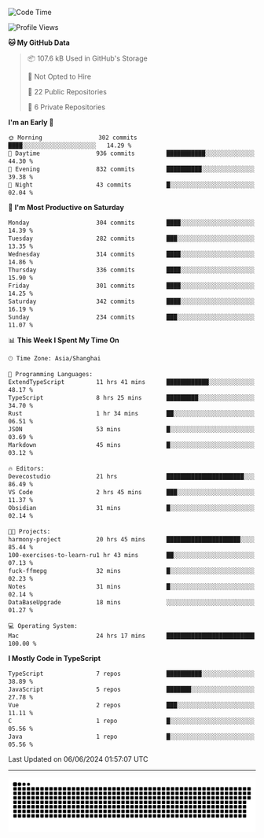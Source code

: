 <!--
<picture>
  <source
    srcset="https://github-readme-stats.vercel.app/api?username=kevinxft&show_icons=true&theme=dark"
    media="(prefers-color-scheme: dark)"
  />
  <source
    srcset="https://github-readme-stats.vercel.app/api?username=kevinxft&show_icons=true"
    media="(prefers-color-scheme: light), (prefers-color-scheme: no-preference)"
  />
  <img src="https://github-readme-stats.vercel.app/api?username=kevinxft&show_icons=true" />
</picture>
-->

<!--START_SECTION:waka-->
![Code Time](http://img.shields.io/badge/Code%20Time-1%2C530%20hrs%2048%20mins-blue)

![Profile Views](http://img.shields.io/badge/Profile%20Views-0-blue)

**🐱 My GitHub Data** 

> 📦 107.6 kB Used in GitHub's Storage 
 > 
> 🚫 Not Opted to Hire
 > 
> 📜 22 Public Repositories 
 > 
> 🔑 6 Private Repositories 
 > 
**I'm an Early 🐤** 

```text
🌞 Morning                302 commits         ████░░░░░░░░░░░░░░░░░░░░░   14.29 % 
🌆 Daytime                936 commits         ███████████░░░░░░░░░░░░░░   44.30 % 
🌃 Evening                832 commits         ██████████░░░░░░░░░░░░░░░   39.38 % 
🌙 Night                  43 commits          █░░░░░░░░░░░░░░░░░░░░░░░░   02.04 % 
```
📅 **I'm Most Productive on Saturday** 

```text
Monday                   304 commits         ████░░░░░░░░░░░░░░░░░░░░░   14.39 % 
Tuesday                  282 commits         ███░░░░░░░░░░░░░░░░░░░░░░   13.35 % 
Wednesday                314 commits         ████░░░░░░░░░░░░░░░░░░░░░   14.86 % 
Thursday                 336 commits         ████░░░░░░░░░░░░░░░░░░░░░   15.90 % 
Friday                   301 commits         ████░░░░░░░░░░░░░░░░░░░░░   14.25 % 
Saturday                 342 commits         ████░░░░░░░░░░░░░░░░░░░░░   16.19 % 
Sunday                   234 commits         ███░░░░░░░░░░░░░░░░░░░░░░   11.07 % 
```


📊 **This Week I Spent My Time On** 

```text
🕑︎ Time Zone: Asia/Shanghai

💬 Programming Languages: 
ExtendTypeScript         11 hrs 41 mins      ████████████░░░░░░░░░░░░░   48.17 % 
TypeScript               8 hrs 25 mins       █████████░░░░░░░░░░░░░░░░   34.70 % 
Rust                     1 hr 34 mins        ██░░░░░░░░░░░░░░░░░░░░░░░   06.51 % 
JSON                     53 mins             █░░░░░░░░░░░░░░░░░░░░░░░░   03.69 % 
Markdown                 45 mins             █░░░░░░░░░░░░░░░░░░░░░░░░   03.12 % 

🔥 Editors: 
Devecostudio             21 hrs              ██████████████████████░░░   86.49 % 
VS Code                  2 hrs 45 mins       ███░░░░░░░░░░░░░░░░░░░░░░   11.37 % 
Obsidian                 31 mins             █░░░░░░░░░░░░░░░░░░░░░░░░   02.14 % 

🐱‍💻 Projects: 
harmony-project          20 hrs 45 mins      █████████████████████░░░░   85.44 % 
100-exercises-to-learn-ru1 hr 43 mins        ██░░░░░░░░░░░░░░░░░░░░░░░   07.13 % 
fuck-ffmepg              32 mins             █░░░░░░░░░░░░░░░░░░░░░░░░   02.23 % 
Notes                    31 mins             █░░░░░░░░░░░░░░░░░░░░░░░░   02.14 % 
DataBaseUpgrade          18 mins             ░░░░░░░░░░░░░░░░░░░░░░░░░   01.27 % 

💻 Operating System: 
Mac                      24 hrs 17 mins      █████████████████████████   100.00 % 
```

**I Mostly Code in TypeScript** 

```text
TypeScript               7 repos             ██████████░░░░░░░░░░░░░░░   38.89 % 
JavaScript               5 repos             ███████░░░░░░░░░░░░░░░░░░   27.78 % 
Vue                      2 repos             ███░░░░░░░░░░░░░░░░░░░░░░   11.11 % 
C                        1 repo              █░░░░░░░░░░░░░░░░░░░░░░░░   05.56 % 
Java                     1 repo              █░░░░░░░░░░░░░░░░░░░░░░░░   05.56 % 
```




 Last Updated on 06/06/2024 01:57:07 UTC
<!--END_SECTION:waka-->

---

<picture>
  <source media="(prefers-color-scheme: dark)" srcset="https://raw.githubusercontent.com/kevinxft/kevinxft/output/github-contribution-grid-snake-dark.svg">
  <source media="(prefers-color-scheme: light)" srcset="https://raw.githubusercontent.com/kevinxft/kevinxft/output/github-contribution-grid-snake.svg">
  <img alt="github contribution grid snake animation" src="https://raw.githubusercontent.com/kevinxft/kevinxft/output/github-contribution-grid-snake.svg">
</picture>